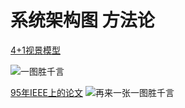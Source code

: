# 系统架构图 方法论


[4+1视景模型](https://zh.wikipedia.org/wiki/4%2B1%E8%A6%96%E6%99%AF%E6%A8%A1%E5%9E%8B)

![一图胜千言](https://commons.wikimedia.org/wiki/File:4%2B1_Architectural_View_Model.svg#/media/File:4+1_Architectural_View_Model.svg)


[95年IEEE上的论文](https://www.cs.ubc.ca/~gregor/teaching/papers/4+1view-architecture.pdf)
![再来一张一图胜千言]()

